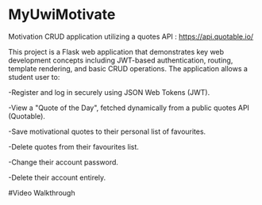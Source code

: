 # MyUwiMotivate
Motivation CRUD application utilizing a quotes API : https://api.quotable.io/


This project is a Flask web application that demonstrates key web development concepts including JWT-based authentication, routing, template rendering, and basic CRUD operations. The application allows a student user to:

-Register and log in securely using JSON Web Tokens (JWT).

-View a "Quote of the Day", fetched dynamically from a public quotes API (Quotable).

-Save motivational quotes to their personal list of favourites.

-Delete quotes from their favourites list.

-Change their account password.

-Delete their account entirely.

#Video Walkthrough
